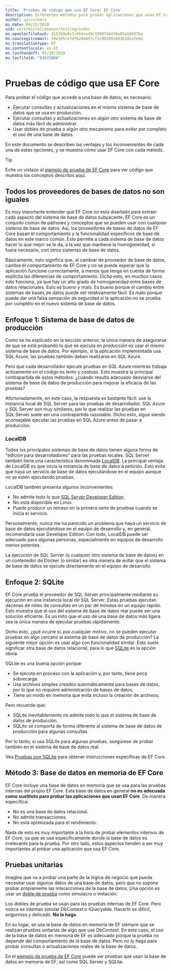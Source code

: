 ```yaml
---
title: 'Pruebas de código que usa EF Core: EF Core'
description: Diferentes métodos para probar aplicaciones que usan EF Core
author: ajcvickers
ms.date: 04/22/2020
uid: core/miscellaneous/testing/index
ms.openlocfilehash: 415769e9c3c664ce49c9308740d39a65a10807ba
ms.sourcegitcommit: 59e3d5ce7dfb284457cf1c991091683b2d1afe9d
ms.translationtype: HT
ms.contentlocale: es-ES
ms.lasthandoff: 05/20/2020
ms.locfileid: "83672888"
---
```

# <a name="testing-code-that-uses-ef-core"></a>Pruebas de código que usa EF Core

Para probar el código que accede a una base de datos, es necesario:
* Ejecutar consultas y actualizaciones en el mismo sistema de base de datos que se usa en producción.
* Ejecutar consultas y actualizaciones en algún otro sistema de base de datos más fácil de administrar.
* Usar dobles de prueba o algún otro mecanismo para evitar por completo el uso de una base de datos.

En este documento se describen las ventajas y los inconvenientes de cada una de estas opciones, y se muestra cómo usar EF Core con cada método.  

> [!TIP]
> Eche un vistazo al [ejemplo de prueba de EF Core](xref:core/miscellaneous/testing/testing-sample) para ver código que muestra los conceptos descritos aquí. 

## <a name="all-database-providers-are-not-equal"></a>Todos los proveedores de bases de datos no son iguales

Es muy importante entender que EF Core no está diseñado para extraer cada aspecto del sistema de base de datos subyacente.
EF Core es un conjunto común de patrones y conceptos que se pueden usar con cualquier sistema de base de datos.
Así, los proveedores de bases de datos de EF Core basan el comportamiento y la funcionalidad específicos de base de datos en este marco común.
Esto permite a cada sistema de base de datos hacer lo que mejor se le da, a la vez que mantiene la homogeneidad, si fuera necesario, con otros sistemas de base de datos. 

Básicamente, esto significa que, al cambiar de proveedor de base de datos, cambia el comportamiento de EF Core y no se puede esperar que la aplicación funcione correctamente, a menos que tenga en cuenta de forma explícita las diferencias de comportamiento.
Dicho esto, en muchos casos esto funciona, ya que hay un alto grado de homogeneidad entre bases de datos relacionales.
Esto es bueno y malo.
Es bueno porque el cambio entre sistemas de bases de datos puede ser relativamente fácil.
Es malo porque puede dar una falsa sensación de seguridad si la aplicación no se prueba por completo en el nuevo sistema de base de datos.  

## <a name="approach-1-production-database-system"></a>Enfoque 1: Sistema de base de datos de producción

Como se ha explicado en la sección anterior, la única manera de asegurarse de que se está probando lo que se ejecuta en producción es usar el mismo sistema de base de datos.
Por ejemplo, si la aplicación implementada usa SQL Azure, las pruebas también deben realizarse en SQL Azure.

Pero que cada desarrollador ejecute pruebas en SQL Azure mientras trabaja activamente en el código es lento y costoso.
Esto muestra la principal contrapartida de estos métodos: ¿cuándo resulta adecuado desviarse del sistema de base de datos de producción para mejorar la eficacia de las pruebas?

Afortunadamente, en este caso, la respuesta es bastante fácil: use la instancia local de SQL Server para las pruebas de desarrollador.
SQL Azure y SQL Server son muy similares, por lo que realizar las pruebas en SQL Server suele ser una contrapartida razonable.
Dicho esto, sigue siendo aconsejable ejecutar las pruebas en SQL Azure antes de pasar a producción.
 
### <a name="localdb"></a>LocalDB 

Todos los principales sistemas de base de datos tienen alguna forma de "edición para desarrolladores" para las pruebas locales.
SQL Server también tiene una característica denominada [LocalDB](/sql/database-engine/configure-windows/sql-server-express-localdb?view=sql-server-ver15).
La principal ventaja de LocalDB es que inicia la instancia de base de datos a petición.
Esto evita que haya un servicio de base de datos ejecutándose en el equipo aunque no se estén ejecutando pruebas.

LocalDB también presenta algunos inconvenientes:
* No admite todo lo que [SQL Server Developer Edition](/sql/sql-server/editions-and-components-of-sql-server-2016?view=sql-server-ver15).
* No está disponible en Linux.
* Puede producir un retraso en la primera serie de pruebas cuando se inicia el servicio.

Personalmente, nunca me ha parecido un problema que haya un servicio de base de datos ejecutándose en el equipo de desarrollo y, en general, recomendaría usar Developer Edition.
Con todo, LocalDB puede ser adecuado para algunas personas, especialmente en equipos de desarrollo menos potentes.

La ejecución de SQL Server (o cualquier otro sistema de base de datos) en un contenedor de Docker (o similar) es otra manera de evitar que el sistema de base de datos se ejecute directamente en el equipo de desarrollo.  

## <a name="approach-2-sqlite"></a>Enfoque 2: SQLite

EF Core prueba el proveedor de SQL Server principalmente mediante su ejecución en una instancia local de SQL Server.
Estas pruebas ejecutan decenas de miles de consultas en un par de minutos en un equipo rápido.
Esto muestra que el uso del sistema de base de datos real puede ser una solución eficiente.
Es un mito que el uso de una base de datos más ligera sea la única manera de ejecutar pruebas rápidamente.

Dicho esto, ¿qué ocurre si, por cualquier motivo, no se pueden ejecutar pruebas en algo cercano al sistema de base de datos de producción?
La siguiente mejor opción es usar algo con funcionalidad similar.
Esto suele significar otra base de datos relacional, para lo que [SQLite](https://sqlite.org/index.html) es la opción obvia.

SQLite es una buena opción porque:
* Se ejecuta en proceso con la aplicación y, por tanto, tiene poca sobrecarga.
* Usa archivos simples creados automáticamente para bases de datos, por lo que no requiere administración de bases de datos.
* Tiene un modo en memoria que evita incluso la creación de archivos.

Pero recuerde que:
* SQLite inevitablemente no admite todo lo que el sistema de base de datos de producción.
* SQLite se comporta de forma diferente al sistema de base de datos de producción para algunas consultas.

Por lo tanto, si usa SQLite para algunas pruebas, asegúrese de probar también en el sistema de base de datos real.

Vea [Pruebas con SQLite](xref:core/miscellaneous/testing/sqlite) para obtener instrucciones específicas de EF Core. 

## <a name="approach-3-the-ef-core-in-memory-database"></a>Método 3: Base de datos en memoria de EF Core

EF Core incluye una base de datos en memoria que se usa para las pruebas internas del propio EF Core.
Esta base de datos en general **no es adecuada como sustituto para probar las aplicaciones que usan EF Core**. De manera específica:
* No es una base de datos relacional.
* No admite transacciones.
* No está optimizada para el rendimiento.

Nada de esto es muy importante a la hora de probar elementos internos de EF Core, ya que se usa específicamente donde la base de datos es irrelevante para la prueba.
Por otro lado, estos aspectos tienden a ser muy importantes al probar una aplicación que usa EF Core.

## <a name="unit-testing"></a>Pruebas unitarias

Imagine que va a probar una parte de la lógica de negocio que pueda necesitar usar algunos datos de una base de datos, pero que no supone probar propiamente las interacciones de la base de datos.
Una opción es usar un [doble de prueba](https://en.wikipedia.org/wiki/Test_double) como simulacro o imitación.

Los dobles de prueba se usan para las pruebas internas de EF Core.
Pero nunca se intentan simular DbContext o IQueryable.
Hacerlo es difícil, engorroso y delicado.
**No lo haga.**

En su lugar, se usa la base de datos en memoria de EF siempre que se realizan pruebas unitarias de algo que use DbContext.
En este caso, el uso de la base de datos en memoria de EF es adecuado porque la prueba no depende del comportamiento de la base de datos.
Pero no lo haga para probar consultas o actualizaciones reales de la base de datos.   

En el [ejemplo de prueba de EF Core](xref:core/miscellaneous/testing/testing-sample) puede ver pruebas que usan la base de datos en memoria de EF, así como SQL Server y SQLite. 
